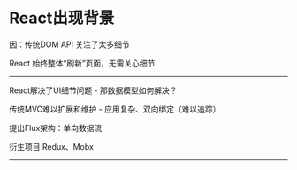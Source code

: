 # React出现背景

因：传统DOM API 关注了太多细节

React 始终整体“刷新”页面，无需关心细节

---

React解决了UI细节问题 - 那数据模型如何解决？

传统MVC难以扩展和维护 - 应用复杂、双向绑定（难以追踪）

提出Flux架构：单向数据流

衍生项目 Redux、Mobx

---
